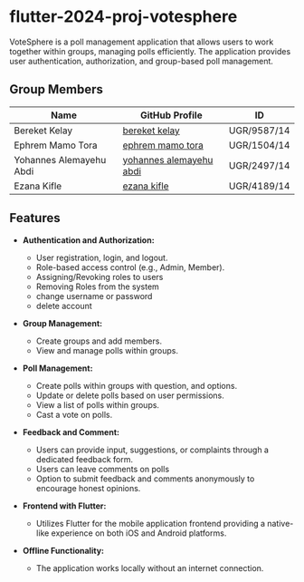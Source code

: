 # flutter-2024-proj-votesphere

VoteSphere is a poll management application that allows users to work together within groups, managing polls efficiently. The application provides user authentication, authorization, and group-based poll management.

## Group Members

| Name                        | GitHub Profile                         | ID          |
|-----------------------------|----------------------------------------|-------------|
| Bereket Kelay               | [bereket kelay](https://github.com/member1username)   | UGR/9587/14 |
| Ephrem Mamo Tora            | [ephrem mamo tora](https://github.com/Efamamo)         | UGR/1504/14 |
| Yohannes Alemayehu Abdi     | [yohannes alemayehu abdi](https://github.com/yohannesalex) | UGR/2497/14 |
| Ezana Kifle                 | [ezana kifle](https://github.com/e1z6u) | UGR/4189/14 |

## Features

- **Authentication and Authorization:**

  - User registration, login, and logout.
  - Role-based access control (e.g., Admin, Member).
  - Assigning/Revoking roles to users
  - Removing Roles from the system
  - change username or password
  - delete account

- **Group Management:**

  - Create groups and add members.
  - View and manage polls within groups.

- **Poll Management:**

  - Create polls within groups with question, and options.
  - Update or delete polls based on user permissions.
  - View a list of polls within groups.
  - Cast a vote on polls.
    
- **Feedback and Comment:**

  - Users can provide input, suggestions, or complaints through a dedicated feedback form.
  - Users can leave comments on polls
  - Option to submit feedback and comments anonymously to encourage honest opinions.

- **Frontend with Flutter:**

  - Utilizes Flutter for the mobile application frontend
    providing a native-like experience on both iOS and Android platforms.

- **Offline Functionality:**
  - The application works locally without an internet connection.



